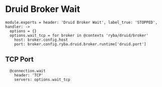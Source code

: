 
# Druid Broker Wait

    module.exports = header: 'Druid Broker Wait', label_true: 'STOPPED', handler: ->
      options = {}
      options.wait_tcp = for broker in @contexts 'ryba/druid/broker'
        host: broker.config.host
        port: broker.config.ryba.druid.broker.runtime['druid.port']

## TCP Port

      @connection.wait
        header: 'TCP'
        servers: options.wait_tcp
